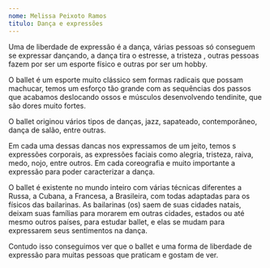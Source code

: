 ```yaml
---
nome: Melissa Peixoto Ramos
titulo: Dança e expressões
---
```


Uma de liberdade de expressão é a dança, várias pessoas só conseguem se expressar dançando, a dança tira o estresse, a tristeza , outras pessoas fazem por ser um esporte físico e outras por ser um hobby.

O ballet é um esporte muito clássico sem formas radicais que possam machucar, temos um esforço tão grande com as sequências dos passos que acabamos deslocando ossos e músculos desenvolvendo tendinite, que são dores muito fortes.

O ballet originou vários tipos de danças, jazz, sapateado, contemporâneo, dança de salão, entre outras.

Em cada uma dessas dancas nos expressamos de um jeito, temos s expressões corporais, as expressões faciais como alegria, tristeza, raiva, medo, nojo, entre outros. Em cada coreografia e muito importante a expressão para poder caracterizar a dança.

O ballet é existente no mundo inteiro com várias técnicas diferentes a Russa, a Cubana, a Francesa, a Brasileira, com todas adaptadas para os físicos das bailarinas. As bailarinas (os) saem de suas cidades natais, deixam suas famílias para morarem em outras cidades, estados ou até mesmo outros países, para estudar ballet, e elas se mudam para expressarem seus sentimentos na dança.

Contudo isso conseguimos ver que o ballet e uma forma de liberdade de expressão para muitas pessoas que praticam e gostam de ver.
